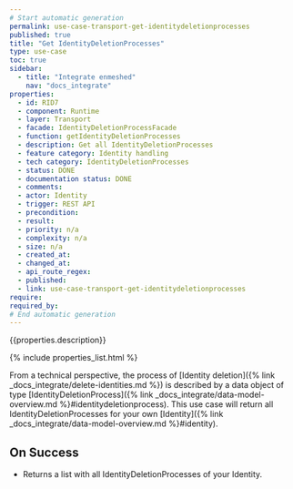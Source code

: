 ```yaml
---
# Start automatic generation
permalink: use-case-transport-get-identitydeletionprocesses
published: true
title: "Get IdentityDeletionProcesses"
type: use-case
toc: true
sidebar:
  - title: "Integrate enmeshed"
    nav: "docs_integrate"
properties:
  - id: RID7
  - component: Runtime
  - layer: Transport
  - facade: IdentityDeletionProcessFacade
  - function: getIdentityDeletionProcesses
  - description: Get all IdentityDeletionProcesses
  - feature category: Identity handling
  - tech category: IdentityDeletionProcesses
  - status: DONE
  - documentation status: DONE
  - comments:
  - actor: Identity
  - trigger: REST API
  - precondition:
  - result:
  - priority: n/a
  - complexity: n/a
  - size: n/a
  - created_at:
  - changed_at:
  - api_route_regex:
  - published:
  - link: use-case-transport-get-identitydeletionprocesses
require:
required_by:
# End automatic generation
---
```


{{properties.description}}

{% include properties_list.html %}

From a technical perspective, the process of [Identity deletion]({% link _docs_integrate/delete-identities.md %}) is described by a data object of type [IdentityDeletionProcess]({% link _docs_integrate/data-model-overview.md %}#identitydeletionprocess).
This use case will return all IdentityDeletionProcesses for your own [Identity]({% link _docs_integrate/data-model-overview.md %}#identity).

## On Success

- Returns a list with all IdentityDeletionProcesses of your Identity.
